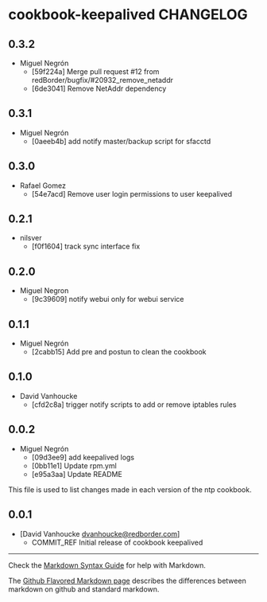 cookbook-keepalived CHANGELOG
===============

## 0.3.2

  - Miguel Negrón
    - [59f224a] Merge pull request #12 from redBorder/bugfix/#20932_remove_netaddr
    - [6de3041] Remove NetAddr dependency

## 0.3.1

  - Miguel Negrón
    - [0aeeb4b] add notify master/backup script for sfacctd

## 0.3.0

  - Rafael Gomez
    - [54e7acd] Remove user login permissions to user keepalived

## 0.2.1

  - nilsver
    - [f0f1604] track sync interface fix

## 0.2.0

  - Miguel Negron
    - [9c39609] notify webui only for webui service

## 0.1.1

  - Miguel Negrón
    - [2cabb15] Add pre and postun to clean the cookbook

## 0.1.0

  - David Vanhoucke
    - [cfd2c8a] trigger notify scripts to add or remove iptables rules

## 0.0.2

  - Miguel Negrón
    - [09d3ee9] add keepalived logs
    - [0bb11e1] Update rpm.yml
    - [e95a3aa] Update README

This file is used to list changes made in each version of the ntp cookbook.

0.0.1
-----
- [David Vanhoucke dvanhoucke@redborder.com]
  - COMMIT_REF Initial release of cookbook keepalived

- - -
Check the [Markdown Syntax Guide](http://daringfireball.net/projects/markdown/syntax) for help with Markdown.

The [Github Flavored Markdown page](http://github.github.com/github-flavored-markdown/) describes the differences between markdown on github and standard markdown.
